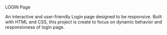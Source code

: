LOGIN Page

An interactive and user-friendly Login page designed to be responsive.
Built with HTML and CSS, this project is create to focus on dynamic behavior and responsivness of login page.
